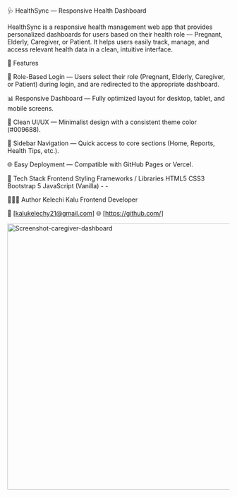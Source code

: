 🩺 HealthSync — Responsive Health Dashboard

HealthSync is a responsive health management web app that provides personalized dashboards for users based on their health role — Pregnant, Elderly, Caregiver, or Patient.
It helps users easily track, manage, and access relevant health data in a clean, intuitive interface.

🚀 Features

🔐 Role-Based Login — Users select their role (Pregnant, Elderly, Caregiver, or Patient) during login, and are redirected to the appropriate dashboard.

📊 Responsive Dashboard — Fully optimized layout for desktop, tablet, and mobile screens.

🎨 Clean UI/UX — Minimalist design with a consistent theme color (#009688).

🧭 Sidebar Navigation — Quick access to core sections (Home, Reports, Health Tips, etc.).

🌐 Easy Deployment — Compatible with GitHub Pages or Vercel.

🧩 Tech Stack
Frontend	Styling	Frameworks / Libraries
HTML5	CSS3	Bootstrap 5
JavaScript (Vanilla)	-	-

👩🏽‍💻 Author
Kelechi Kalu
Frontend Developer

📧 [kalukelechy21@gmail.com]
🌐 [https://github.com/]

<img width="1027" height="604" alt="Screenshot-caregiver-dashboard" src="https://github.com/user-attachments/assets/3d92d0e0-6ffd-43a1-8c72-1998610f6bc4" />
